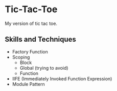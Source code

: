 # Tic-Tac-Toe
My version of tic tac toe.

## Skills and Techniques
- Factory Function
- Scoping
    - Block
    - Global (trying to avoid)
    - Function
- IIFE (Immediately Invoked Function Expression)
- Module Pattern